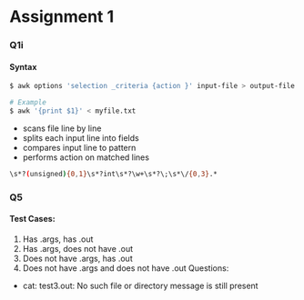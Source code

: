 # Assignment 1

### Q1i
#### Syntax
```bash
$ awk options 'selection _criteria {action }' input-file > output-file 
```
```bash
# Example
$ awk '{print $1}' < myfile.txt
```
- scans file line by line
- splits each input line into fields
- compares input line to pattern
- performs action on matched lines

```bash
\s*?(unsigned){0,1}\s*?int\s*?\w+\s*?\;\s*\/{0,3}.*
```

### Q5 
#### Test Cases:
1. Has .args, has .out
3. Has .args, does not have .out
4. Does not have .args, has .out
5. Does not have .args and does not have .out
 Questions:
 - cat: test3.out: No such file or directory message is still present